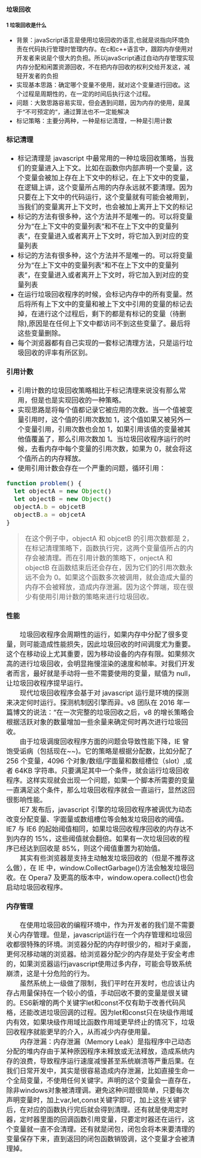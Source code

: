 ### 垃圾回收

#### 1 垃圾回收是什么

<font size=4>

<ul style="font-size:16px">
<li>背景：javaScript语言是使用垃圾回收的语言,也就是说指向环境负责在代码执行管理时管理内存。在c和c++语言中，跟踪内存使用对开发者来说是个很大的负担。所以javaScript通过自动内存管理实现内存分配和闲置资源回收，不在把内存回收的权利交给开发这，减轻开发者的负担</li>
<li>实现基本思路：确定哪个变量不使用，就对这个变量进行回收。这个过程是周期性的，在一定的时间后执行这个过程。</li>
<li>问题：大致思路容易实现，但会遇到问题，因为内存的使用，是属于“不可预定的”，通过算法也不一定能解决</li>
<li>标记策略：主要分两种，一种是标记清理，一种是引用计数</li>
</ul>

#### 标记清理

- 标记清理是 javascript 中最常用的一种垃圾回收策略，当我们的变量进入上下文。比如在函数你内部声明一个变量，这个变量会被加上存在上下文中的标记，在上下文中的变量，在逻辑上讲，这个变量所占用的内存永远就不要清理。因为只要在上下文中的代码运行，这个变量就有可能会被用到，当我们的变量离开上下文时，也会被加上离开上下文的标记
- 标记的方法有很多种，这个方法并不是唯一的。可以将变量分为“在上下文中的变量列表”和不在上下文中的变量列表“，在变量进入或者离开上下文时，将它加入到对应的变量列表
- 标记的方法有很多种，这个方法并不是唯一的。可以将变量分为“在上下文中的变量列表”和不在上下文中的变量列表“，在变量进入或者离开上下文时，将它加入到对应的变量列表
- 在运行垃圾回收程序的时候，会标记内存中的所有变量。然后将所有上下文中的变量和被上下文中引用的变量的标记去掉，在进行这个过程后，剩下的都是有标记的变量（待删除),原因是在任何上下文中都访问不到这些变量了。最后将这些变量删除。
- 每个浏览器都有自己实现的一套标记清理方法，只是运行垃圾回收的评率有所区别。

#### 引用计数

- 引用计数的垃圾回收策略相比于标记清理来说没有那么常用，但是也是实现回收的一种策略。
- 实现思路是将每个值都记录它被应用的次数。当一个值被变量引用时，这个值的引用次数加 1，这个值如果又被另外一个变量引用，引用次数也会加 1，如果引用该值的变量被其他值覆盖了，那么引用次数加 1。当垃圾回收程序运行的时候，去看内存中每个变量的引用次数，如果为 0，就会将这个值所占的内存释放。
- 使用引用计数会存在一个严重的问题，循环引用：

```js
function problem() {
  let objectA = new Object()
  let objectB = new Object()
  objectA.b = objcetB
  objectB.a = objcetA
}
```

> 在这个例子中，objectA 和 objcetB 的引用次数都是 2，在标记清理策略下，函数执行完，这两个变量值所占的内存会被清理。而在引用计数的策略下，onjectA 和 objectB 在函数结束后还会存在，因为它们的引用次数永远不会为 0。如果这个函数多次被调用，就会造成大量的内存不会被释放，造成内存泄漏。因为这个弊端，现在很少有使用引用计数的策略来进行垃圾回收。

#### 性能

&emsp;&emsp;垃圾回收程序会周期性的运行，如果内存中分配了很多变量，则可能造成性能损失，因此垃圾回收的时间调度尤为重要。这个在移动设上尤其重要，因为移动设备的内存有限。如果频次高的进行垃圾回收，会明显拖慢渲染的速度和帧率。对我们开发者而言，最好就是手动将一些不需要使用的变量，赋值为 null，让垃圾回收程序提早运行。</br>
&emsp;&emsp;现代垃圾回收程序会基于对 javascript 运行是环境的探测来决定何时运行。探测机制因引擎而异。v8 团队在 2016 年一篇博文的说法：“在一次完整的垃圾回收之后，v8 的增长策略会根据活跃对象的数量增加一些余量来确定何时再次进行垃圾回收。</br>
&emsp;&emsp;由于垃圾调度回收程序方面的问题会导致性能下降，IE 曾饱受诟病（包括现在~~)。它的策略是根据分配数，比如分配了 256 个变量，4096 个对象/数组/字面量和数组槽位（slot）,或者 64KB 字符串。只要满足其中一个条件，就会运行垃圾回收程序。这样实现就会出现一个问题，如果一个脚本所需要的变量一直满足这个条件，那么垃圾回收程序就会一直运行，显然这回很影响性能。</br>
&emsp;&emsp;IE7 发布后，javascript 引擎的垃圾回收程序被调优为动态改变分配变量、字面量或数组槽位等会触发垃圾回收的阈值。IE7 与 IE6 的起始阈值相同，如果垃圾回收程序回收的内存达不到内存的 15%，这些阈值就会翻倍。如果有一次垃圾回收的程序已经达到回收是 85%，则这个阈值重置为初始值。</br>
&emsp;&emsp;其实有些浏览器是支持主动触发垃圾回收的（但是不推荐这么做），在 IE 中，window.CollectGarbage()方法会触发垃圾回收。在 Opera7 及更高的版本中，window.opera.collect()也会启动垃圾回收程序。</br>

#### 内存管理

&emsp;&emsp;在使用垃圾回收的编程环境中，作为开发者的我们是不需要关心内存管理。但是，javascript运行在一个内存管理和垃圾回收都很特殊的环境。浏览器分配的内存时很少的，相对于桌面，更何况移动端的浏览器。给浏览器分配少的内存是处于安全考虑的，如果浏览器运行javascript使用过多内存，可能会导致系统崩溃，这是十分危险的行为。</br>
&emsp;&emsp;虽然系统上一级做了限制，我们平时在开发时，也应该让内存占用量保持在一个较小的值，手动回收不要的变量是很关键的。ES6新增的两个关键字let和const不仅有助于改善代码风格，还能改进垃圾回调的过程。因为let和const只在块级作用域内有效，如果块级作用域比函数作用域更早终止的情况下，垃圾回收程序就能更早的介入，从而减少内存使用量。</br>
&emsp;&emsp;内存泄漏：内存泄漏（Memory Leak）是指程序中己动态分配的堆内存由于某种原因程序未释放或无法释放，造成系统内存的浪费，导致程序运行速度减慢甚至系统崩溃等严重后果。在我们日常开发中，其实是很容易造成内存泄漏，比如直接生命一个全局变量，不使用任何关键字。声明的这个变量会一直存在，除非windows对象被清理调。避免这种问题很简单，只要每次声明变量时，加上var,let,const关键字即可，加上这些关键字后，在对应的函数执行完后就会得到清理。还有就是使用定时器，定时器里面的回调函数引用变量，只要定时器还在运行，这个变量就一直不会清理。还有就是闭包，闭包会将本来要清理的变量保存下来，直到返回的闭包函数销毁调，这个变量才会被清理掉。

